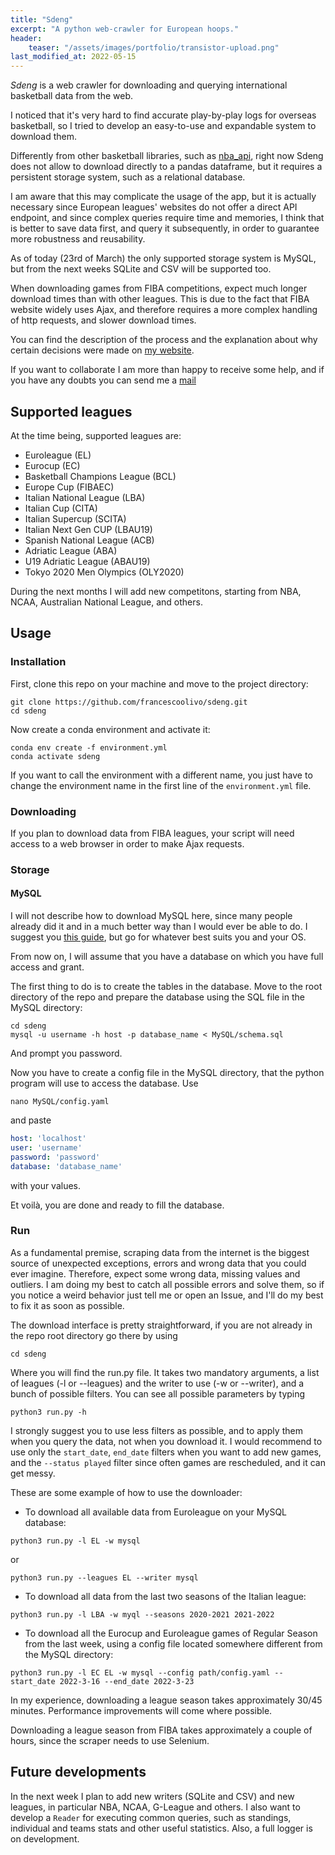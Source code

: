 ```yaml
---
title: "Sdeng"
excerpt: "A python web-crawler for European hoops."
header:
    teaser: "/assets/images/portfolio/transistor-upload.png"
last_modified_at: 2022-05-15
--- 
```


_Sdeng_ is a web crawler for downloading and querying international basketball data from the web.

I noticed that it's very hard to find accurate play-by-play logs for overseas basketball, so I tried to develop an easy-to-use and expandable system to download them.

Differently from other basketball libraries, such as [nba_api](https://github.com/swar/nba_api), right now Sdeng does not allow to download directly to a pandas dataframe, but it requires a persistent storage system, such as a relational database.

I am aware that this may complicate the usage of the app, but it is actually necessary since European leagues' websites do not offer a direct API endpoint, and since complex queries require time and memories, I think that is better to save data first, and query it subsequently, in order to guarantee more robustness and reusability.

As of today (23rd of March) the only supported storage system is MySQL, but from the next weeks SQLite and CSV will be supported too.

When downloading games from FIBA competitions, expect much longer download times than with other leagues. This is due to the fact that FIBA website widely uses Ajax, and therefore requires a more complex handling of http requests, and slower download times.

You can find the description of the process and the explanation about why certain decisions were made on [my website](https://francescoolivo.com/categories/#sdeng).

If you want to collaborate I am more than happy to receive some help, and if you have any doubts you can send me a [mail](mailto:francesco.olivo@sdeng.io)

## Supported leagues
At the time being, supported leagues are:
- Euroleague (EL)
- Eurocup (EC)
- Basketball Champions League (BCL)
- Europe Cup (FIBAEC)
- Italian National League (LBA)
- Italian Cup (CITA)
- Italian Supercup (SCITA)
- Italian Next Gen CUP (LBAU19)
- Spanish National League (ACB)
- Adriatic League (ABA)
- U19 Adriatic League (ABAU19)
- Tokyo 2020 Men Olympics (OLY2020)

During the next months I will add new competitons, starting from NBA, NCAA, Australian National League, and others.

## Usage

### Installation

First, clone this repo on your machine and move to the project directory:
```shell
git clone https://github.com/francescoolivo/sdeng.git
cd sdeng
```

Now create a conda environment and activate it:
```shell
conda env create -f environment.yml
conda activate sdeng
```

If you want to call the environment with a different name, you just have to change the environment name in the first line of the `environment.yml` file.

### Downloading

If you plan to download data from FIBA leagues, your script will need access to a web browser in order to make Ajax requests.

### Storage

#### MySQL

I will not describe how to download MySQL here, since many people already did it and in a much better way than I would ever be able to do. I suggest you [this guide](https://www.digitalocean.com/community/tutorials/how-to-install-mysql-on-ubuntu-20-04), but go for whatever best suits you and your OS.

From now on, I will assume that you have a database on which you have full access and grant.

The first thing to do is to create the tables in the database. Move to the root directory of the repo and prepare the database using the SQL file in the MySQL directory:
```shell
cd sdeng
mysql -u username -h host -p database_name < MySQL/schema.sql
```
And prompt you password.

Now you have to create a config file in the MySQL directory, that the python program will use to access the database. Use
```shell
nano MySQL/config.yaml
```

and paste
```yaml
host: 'localhost'
user: 'username'
password: 'password'
database: 'database_name'
```
with your values.

Et voilà, you are done and ready to fill the database.

### Run

As a fundamental premise, scraping data from the internet is the biggest source of unexpected exceptions, errors and wrong data that you could ever imagine.
Therefore, expect some wrong data, missing values and outliers. I am doing my best to catch all possible errors and solve them, so if you notice a weird behavior just tell me or open an Issue, and I'll do my best to fix it as soon as possible.

The download interface is pretty straightforward, if you are not already in the repo root directory go there by using

```shell
cd sdeng
```

Where you will find the run.py file. It takes two mandatory arguments, a list of leagues (-l or --leagues) and the writer to use (-w or --writer), and a bunch of possible filters. You can see all possible parameters by typing

```shell
python3 run.py -h
```

I strongly suggest you to use less filters as possible, and to apply them when you query the data, not when you download it. I would recommend to use only the `start_date`, `end_date` filters when you want to add new games, and the `--status played` filter since often games are rescheduled, and it can get messy.

These are some example of how to use the downloader:

- To download all available data from Euroleague on your MySQL database:
```shell
python3 run.py -l EL -w mysql
```
or
```shell
python3 run.py --leagues EL --writer mysql
```
- To download all data from the last two seasons of the Italian league:
```shell
python3 run.py -l LBA -w myql --seasons 2020-2021 2021-2022
```
- To download all the Eurocup and Euroleague games of Regular Season from the last week, using a config file located somewhere different from the MySQL directory:
```shell
python3 run.py -l EC EL -w mysql --config path/config.yaml --start_date 2022-3-16 --end_date 2022-3-23
```

In my experience, downloading a league season takes approximately 30/45 minutes. Performance improvements will come where possible.

Downloading a league season from FIBA takes approximately a couple of hours, since the scraper needs to use Selenium.

## Future developments

In the next week I plan to add new writers (SQLite and CSV) and new leagues, in particular NBA, NCAA, G-League and others.
I also want to develop a `Reader` for executing common queries, such as standings, individual and teams stats and other useful statistics.
Also, a full logger is on development.
